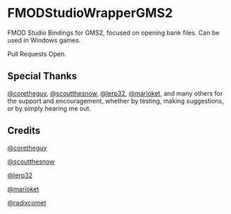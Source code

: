 # FMODStudioWrapperGMS2
FMOD Studio Bindings for GMS2, focused on opening bank files. Can be used in Windows games.

Pull Requests Open.

## Special Thanks
[@coretheguy](https://github.com/coretheguy), [@scoutthesnow](https://github.com/scoutthesnow), [@lerp32](https://github.com/lerp32), [@marioket](https://github.com/marioket), and many others for the support and encouragement, whether by testing, making suggestions, or by simply hearing me out.








## Credits
[@coretheguy](https://github.com/coretheguy)

[@scoutthesnow](https://github.com/scoutthesnow)

[@lerp32](https://github.com/lerp32)

[@marioket](https://github.com/marioket)

[@radixcomet](https://chat.openai.com/) 
